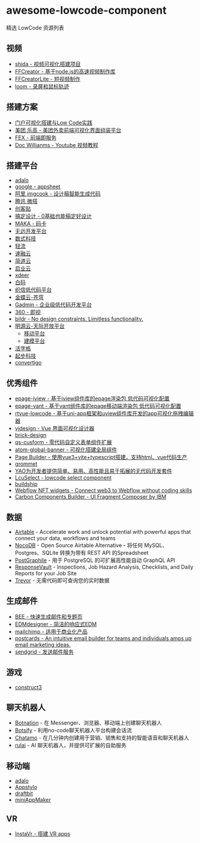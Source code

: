 # awesome-lowcode-component

精选 LowCode 资源列表

## 视频
- [shida - 视频可视化搭建项目](https://github.com/tnfe/shida)
- [FFCreator - 基于node.js的高速视频制作库](https://github.com/tnfe/FFCreator)
- [FFCreatorLite - 短视频制作](https://github.com/tnfe/FFCreatorLite)
- [loom - 录屏和鼠标轨迹](https://www.loom.com/)

## 搭建方案
- [门户可视化搭建与Low Code实践](https://segmentfault.com/a/1190000040342196)
- [美团 乐高 - 美团外卖前端可视化界面组装平台](https://tech.meituan.com/2017/03/09/waimai-lego.html)
- [FEX - 前端即服务](https://os.alipayobjects.com/rmsportal/sJqXvOtwePsVWGNIwlas.pdf)
- [Doc Willianms - Youtube 视频教程](https://www.youtube.com/channel/UCXv_CS0DaUVS25tFGkRALoA)

## 搭建平台
- [adalo](https://www.adalo.com/)
- [google - appsheet](https://about.appsheet.com/home/)
- [阿里 imgcook - 设计稿智能生成代码](https://www.imgcook.com/)
- [腾讯 微搭](https://console.cloud.tencent.com/lowcode/overview/index)
- [创客贴](https://www.chuangkit.com/)
- [搞定设计 - 0基础也能稿定好设计](https://www.gaoding.com/introduction)
- [MAKA - 码卡](https://www.maka.im/muban)
- [无远开发平台](https://wuyuan.io/)
- [数式科技](https://shushi.pro/technology)
- [轻流](https://qingflow.com/)
- [速融云](https://www.surongyun.cn/)
- [简道云](https://www.jiandaoyun.com/)
- [启业云](https://www.qycloud.com.cn/)
- [xdeer](https://www.xdeer.cn/)
- [白码](https://www.bnocode.com/product.html)
- [织信低代码平台](https://www.informat.cn/)
- [金蝶云-苍穹](https://www.kingdee.com/products/cosmic.html)
- [Gadmin - 企业级低代码开发平台](https://www.gadmin8.com/)
- [360 - 即视](https://arena.360.cn/)
- [bildr - No design constraints. Limitless functionality.](https://www.bildr.com/)
- [明源云-天际开放平台](https://open.mingyuanyun.com)
  - [移动平台](https://open.mingyuanyun.com/product/mobile)
  - [建模平台](https://open.mingyuanyun.com/product/model)
- [活字格](https://www.grapecity.com.cn/solutions/huozige)
- [起步科技](http://www.wex5.com/)
- [convertigo](https://www.convertigo.com/)

## 优秀组件
- [epage-iview - 基于iview组件库的epage渲染包,低代码可视化配置](https://github.com/epage-team/epage-iview)
- [epage-vant - 基于vant组件库的epage移动端渲染包 低代码可视化配置](https://github.com/epage-team/epage-vant)
- [rtvue-lowcode - 基于uni-app框架和uview组件库开发的app可视化拖拽编辑器](https://github.com/GodofOrange/rtvue-lowcode)
- [vjdesign - Vue 界面可视化设计器](https://github.com/fyl080801/vjdesign)
- [brick-design](https://github.com/brick-design/brick-design)
- [qs-cusform - 零代码自定义表单组件扩展](https://github.com/quansitech/qs-cusform)
- [atom-global-banner - 可视化搭建全局组件](https://github.com/zxhnext/atom-global-banner)
- [Page Builder - 使用vue3+vite+typescript搭建，支持html、vue代码生产](https://github.com/newbeea/page-builder)
- [grommet](https://github.com/grommet/grommet)
- [YAO为开发者提供简单、易用、高性能且易于拓展的无代码开发套件](https://yaoapps.com/components)
- [LcuSelect - lowcode select component](https://github.com/lowcodeunit/lcu-select)
- [buildship](https://buildship.dev/)
- [Webflow NFT widgets - Connect web3 to Webflow without coding skills](https://github.com/buildship-dev/webflow-nft-components)
- [Carbon Components Builder - UI Fragment Composer by IBM](https://github.com/IBM/carbon-components-builder)

## 数据

- [Airtable](https://airtable.com) - Accelerate work and unlock potential with powerful apps that connect your data, workflows and teams
- [NocoDB](https://github.com/nocodb/nocodb) - Open Source Airtable Alternative - 将任何 MySQL、Postgres、SQLite 转换为带有 REST API 的Spreadsheet
- [PostGraphile](https://www.graphile.org/) - 用于 PostgreSQL 的可扩展高性能自动 GraphQL API
- [ResponseVault](https://ResponseVault.com) - Inspections, Job Hazard Analysis, Checklists, and Daily Reports for your Job Site
- [Trevor](https://www.trevor.io) - 无需代码即可查询您的实时数据

## 生成邮件
- [BEE - 快速生成邮件和专题页](https://beefree.io/)
- [EDMdesigner - 简洁的响应式EDM](https://edmdesigner.com/)
- [mailchimp - 适用于商业化产品](https://mailchimp.com/)
- [postcards - An intuitive email builder for teams and individuals amps up email marketing ideas.](https://designmodo.com/postcards/)
- [sendgrid - 发送邮件服务](https://sendgrid.com/)

## 游戏
- [construct3](https://www.construct.net/en)

## 聊天机器人

- [Botnation](https://botnation.ai/en/) - 在 Messenger、浏览器、移动端上创建聊天机器人
- [Botsify](https://botsify.com) - 利用no-code聊天机器人平台构建会话流
- [Chatamo](https://chatamo.com) - 在几分钟内创建用于营销、销售和支持的智能语音和聊天机器人
- [rulai](https://www.rul.ai) - AI 聊天机器人，并提供可扩展的自助服务


## 移动端
- [adalo](https://www.adalo.com/)
- [Appstylo](https://appspotr.com/)
- [draftbit](https://draftbit.com/)
- [miniAppMaker](https://miniappmaker.com/)

## VR
- [InstaVr - 搭建 VR apps](https://www.instavr.co/)



